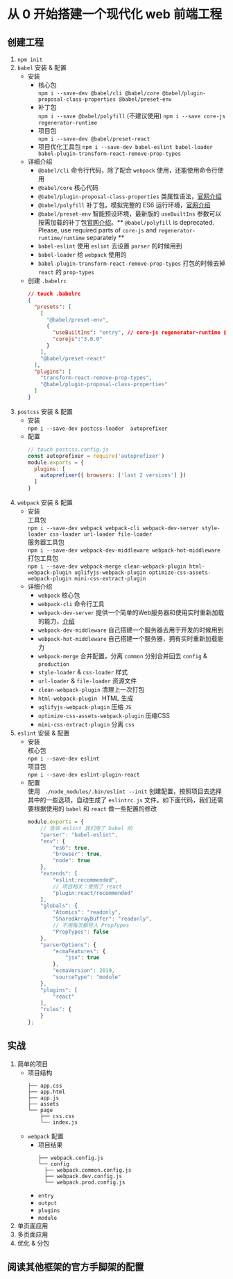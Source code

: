 # 从 0 开始搭建一个现代化 web 前端工程

## 创建工程
1. `npm init`
2. `babel` 安装 & 配置 
    * 安装
      * 核心包  
        `npm i --save-dev @babel/cli @babel/core @babel/plugin-proposal-class-properties @babel/preset-env`  
      * 补丁包  
        `npm i --save @babel/polyfill`   (不建议使用)
        `npm i --save core-js regenerator-runtime` 
      * 项目包  
        `npm i --save-dev @babel/preset-react`
      * 项目优化工具包 
        `npm i --save-dev babel-eslint babel-loader babel-plugin-transform-react-remove-prop-types`  
    * 详细介绍  
      * `@babel/cli` 命令行代码，除了配合 `webpack` 使用，还能使用命令行使用 
      * `@babel/core` 核心代码  
      * `@babel/plugin-proposal-class-properties` 类属性语法，[官网介绍](https://babeljs.io/docs/en/babel-plugin-proposal-class-properties)  
      * `@babel/polyfill` 补丁包，模拟完整的 ES6 运行环境，[官网介绍](https://babeljs.io/docs/en/babel-polyfill#docsNav)
      * `@babel/preset-env` 智能预设环境，最新版的 `useBuiltIns` 参数可以按需加载的补丁包[官网介绍](https://babeljs.io/docs/en/babel-preset-env#docsNav)。** `@babel/polyfill` is deprecated. Please, use required parts of `core-js`
  and `regenerator-runtime/runtime` separately **
      * `babel-eslint` 使用 `eslint` 去设置 `parser` 的时候用到
      * `babel-loader` 给 `webpack` 使用的
      * `babel-plugin-transform-react-remove-prop-types` 打包的时候去掉 `react` 的 `prop-types`
    * 创建 `.babelrc`  
      ```JSON
      // touch .babelrc
      {
        "presets": [
          [
            "@babel/preset-env",
            {
              "useBuiltIns": "entry", // core-js regenerator-runtime 自动导入
              "corejs":"3.0.0"
            }
          ],
          "@babel/preset-react"
        ],
        "plugins": [
          "transform-react-remove-prop-types",
          "@babel/plugin-proposal-class-properties"
        ]
      }
      ```
3. `postcss` 安装 & 配置 
    * 安装  
    `npm i --save-dev postcss-loader  autoprefixer`
    * 配置
      ```javascript
      // touch postcss.config.js
      const autoprefixer = require('autoprefixer')
      module.exports = {
        plugins: [
          autoprefixer({ browsers: ['last 2 versions'] })
        ]
      }
      ```
4. `webpack` 安装 & 配置 
    * 安装  
    工具包  
    `npm i --save-dev webpack webpack-cli webpack-dev-server style-loader css-loader url-loader file-loader`  
    服务器工具包  
    `npm i --save-dev webpack-dev-middleware webpack-hot-middleware `  
    打包工具包  
    `npm i --save-dev webpack-merge clean-webpack-plugin html-webpack-plugin uglifyjs-webpack-plugin optimize-css-assets-webpack-plugin mini-css-extract-plugin`
    * 详细介绍
      * `webpack` 核心包
      * `webpack-cli` 命令行工具
      * `webpack-dev-server` 提供一个简单的Web服务器和使用实时重新加载的能力，[介绍](https://webpack.js.org/guides/development/#using-webpack-dev-server)
      * `webpack-dev-middleware` 自己搭建一个服务器去用于开发的时候用到
      * `webpack-hot-middleware` 自己搭建一个服务器，拥有实时重新加载能力
      * `webpack-merge` 合并配置，分离 `common` 分别合并回去 `config` & `production`
      * `style-loader` & `css-loader` 样式
      * `url-loader` & `file-loader` 资源文件
      * `clean-webpack-plugin` 清理上一次打包
      * `html-webpack-plugin ` HTML 生成
      * `uglifyjs-webpack-plugin` 压缩 `JS`
      * `optimize-css-assets-webpack-plugin` 压缩CSS
      * `mini-css-extract-plugin` 分离 `css`
5. `eslint` 安装 & 配置 
    * 安装  
    核心包  
    `npm i --save-dev eslint`  
    项目包  
    `npm i --save-dev eslint-plugin-react`
    * 配置  
      使用 ` ./node_modules/.bin/eslint --init` 创建配置，按照项目去选择其中的一些选项，自动生成了 `eslintrc.js` 文件。如下面代码，我们还需要根据使用的 `babel` 和 `react` 做一些配置的修改
      ```javascript
      module.exports = {
          // 告诉 eslint 我们用了 babel 的
          "parser": "babel-eslint",
          "env": {
              "es6": true,
              "browser": true,
              "node": true
          },
          "extends": [
              "eslint:recommended",
              // 项目相关：使用了 react
              "plugin:react/recommended"
          ],
          "globals": {
              "Atomics": "readonly",
              "SharedArrayBuffer": "readonly",
              // 不用每次都导入 PropTypes
              "PropTypes": false
          },
          "parserOptions": {
              "ecmaFeatures": {
                  "jsx": true
              },
              "ecmaVersion": 2019,
              "sourceType": "module"
          },
          "plugins": [
              "react"
          ],
          "rules": {
          }
      };
      ```

## 实战
1. 简单的项目
    * 项目结构
      ```
      ├── app.css
      ├── app.html
      ├── app.js
      ├── assets
      └── page
          ├── css.css
          └── index.js
      ```
    * `webpack` 配置
      * 项目结果
        ```
        ├── webpack.config.js
        └── config
          ├── webpack.common.config.js
          ├── webpack.dev.config.js
          └── webpack.prod.config.js
        ```
      * `entry`
      * `output`
      * `plugins`
      * `module`
2. 单页面应用
3. 多页面应用
4. 优化 & 分包

## 阅读其他框架的官方手脚架的配置